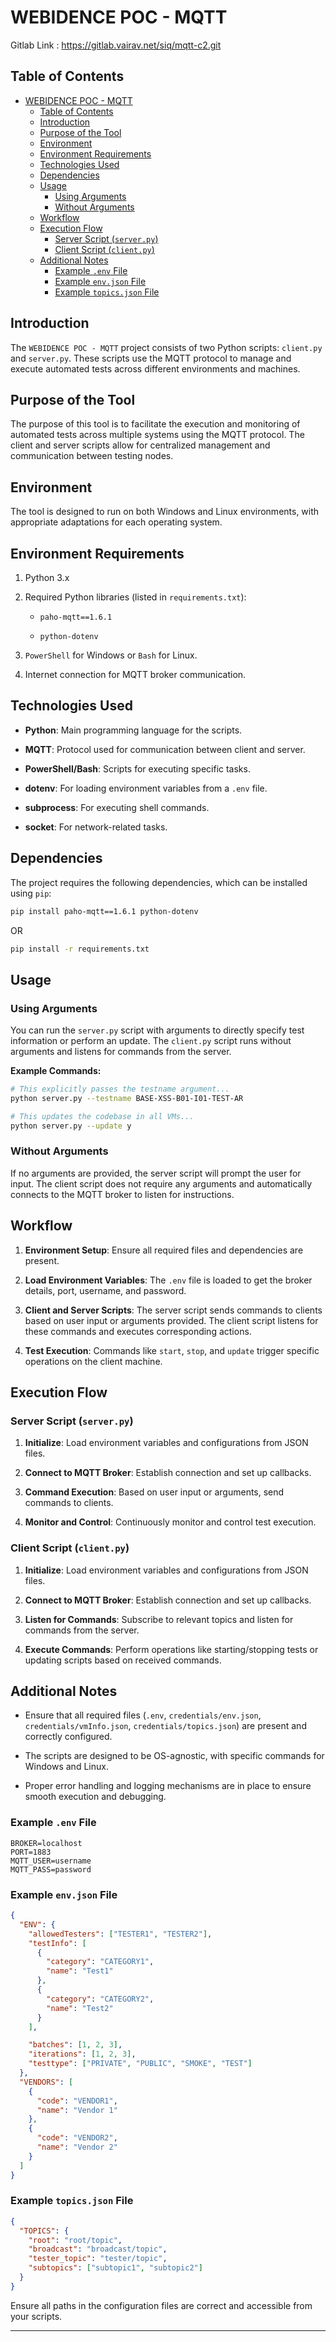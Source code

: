 # WEBIDENCE POC - MQTT

Gitlab Link : https://gitlab.vairav.net/siq/mqtt-c2.git

## Table of Contents

- [WEBIDENCE POC - MQTT](#webidence-poc---mqtt)
  - [Table of Contents](#table-of-contents)
  - [Introduction](#introduction)
  - [Purpose of the Tool](#purpose-of-the-tool)
  - [Environment](#environment)
  - [Environment Requirements](#environment-requirements)
  - [Technologies Used](#technologies-used)
  - [Dependencies](#dependencies)
  - [Usage](#usage)
    - [Using Arguments](#using-arguments)
    - [Without Arguments](#without-arguments)
  - [Workflow](#workflow)
  - [Execution Flow](#execution-flow)
    - [Server Script (`server.py`)](#server-script-serverpy)
    - [Client Script (`client.py`)](#client-script-clientpy)
  - [Additional Notes](#additional-notes)
    - [Example `.env` File](#example-env-file)
    - [Example `env.json` File](#example-envjson-file)
    - [Example `topics.json` File](#example-topicsjson-file)

## Introduction

The `WEBIDENCE POC - MQTT` project consists of two Python scripts: `client.py` and `server.py`. These scripts use the MQTT protocol to manage and execute automated tests across different environments and machines.

## Purpose of the Tool

The purpose of this tool is to facilitate the execution and monitoring of automated tests across multiple systems using the MQTT protocol. The client and server scripts allow for centralized management and communication between testing nodes.

## Environment

The tool is designed to run on both Windows and Linux environments, with appropriate adaptations for each operating system.

## Environment Requirements

1.  Python 3.x
    
2.  Required Python libraries (listed in `requirements.txt`):
    
    -   `paho-mqtt==1.6.1`
        
    -   `python-dotenv`
        
3.  `PowerShell` for Windows or `Bash` for Linux.
    
4.  Internet connection for MQTT broker communication.

## Technologies Used

-   **Python**: Main programming language for the scripts.
    
-   **MQTT**: Protocol used for communication between client and server.
    
-   **PowerShell/Bash**: Scripts for executing specific tasks.
    
-   **dotenv**: For loading environment variables from a `.env` file.
    
-   **subprocess**: For executing shell commands.
    
-   **socket**: For network-related tasks.

## Dependencies

The project requires the following dependencies, which can be installed using `pip`:

```sh
pip install paho-mqtt==1.6.1 python-dotenv
```

OR

```sh
pip install -r requirements.txt
```

## Usage

### Using Arguments

You can run the `server.py` script with arguments to directly specify test information or perform an update. The `client.py` script runs without arguments and listens for commands from the server.

**Example Commands:**

```sh
# This explicitly passes the testname argument...
python server.py --testname BASE-XSS-B01-I01-TEST-AR

# This updates the codebase in all VMs...
python server.py --update y
```

### Without Arguments

If no arguments are provided, the server script will prompt the user for input. The client script does not require any arguments and automatically connects to the MQTT broker to listen for instructions.

## Workflow

1.  **Environment Setup**: Ensure all required files and dependencies are present.
    
2.  **Load Environment Variables**: The `.env` file is loaded to get the broker details, port, username, and password.
    
3.  **Client and Server Scripts**: The server script sends commands to clients based on user input or arguments provided. The client script listens for these commands and executes corresponding actions.
    
4.  **Test Execution**: Commands like `start`, `stop`, and `update` trigger specific operations on the client machine.

## Execution Flow

### Server Script (`server.py`)

1.  **Initialize**: Load environment variables and configurations from JSON files.
    
2.  **Connect to MQTT Broker**: Establish connection and set up callbacks.
    
3.  **Command Execution**: Based on user input or arguments, send commands to clients.
    
4.  **Monitor and Control**: Continuously monitor and control test execution.

### Client Script (`client.py`)

1.  **Initialize**: Load environment variables and configurations from JSON files.
    
2.  **Connect to MQTT Broker**: Establish connection and set up callbacks.
    
3.  **Listen for Commands**: Subscribe to relevant topics and listen for commands from the server.
    
4.  **Execute Commands**: Perform operations like starting/stopping tests or updating scripts based on received commands.
    

## Additional Notes

-   Ensure that all required files (`.env`, `credentials/env.json`, `credentials/vmInfo.json`, `credentials/topics.json`) are present and correctly configured.
    
-   The scripts are designed to be OS-agnostic, with specific commands for Windows and Linux.
    
-   Proper error handling and logging mechanisms are in place to ensure smooth execution and debugging.
    

### Example `.env` File

```
BROKER=localhost
PORT=1883
MQTT_USER=username
MQTT_PASS=password
```

### Example `env.json` File

```json
{
  "ENV": {
    "allowedTesters": ["TESTER1", "TESTER2"],
    "testInfo": [
      {
        "category": "CATEGORY1",
        "name": "Test1"
      },
      {
        "category": "CATEGORY2",
        "name": "Test2"
      }
    ],

    "batches": [1, 2, 3],
    "iterations": [1, 2, 3],
    "testtype": ["PRIVATE", "PUBLIC", "SMOKE", "TEST"]
  },
  "VENDORS": [
    {
      "code": "VENDOR1",
      "name": "Vendor 1"
    },
    {
      "code": "VENDOR2",
      "name": "Vendor 2"
    }
  ]
}
```

### Example `topics.json` File

```json
{
  "TOPICS": {
    "root": "root/topic",
    "broadcast": "broadcast/topic",
    "tester_topic": "tester/topic",
    "subtopics": ["subtopic1", "subtopic2"]
  }
}
```

Ensure all paths in the configuration files are correct and accessible from your scripts.

---